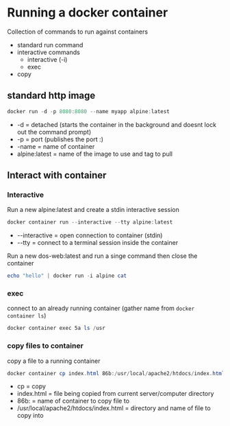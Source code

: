 # Running a docker container

Collection of commands to run against containers 

- standard run command
- interactive commands
  - interactive (-i)
  - exec
- copy

## standard http image

``` powershell
docker run -d -p 8080:8080 --name myapp alpine:latest
```

- -d = detached (starts the container in the background and doesnt lock out the command prompt)
- -p = port (publishes the port <computer port>:<container port>)
- -name = name of container
- alpine:latest = name of the image to use and tag to pull

## Interact with container

### Interactive

Run a new alpine:latest and create a stdin interactive session

``` powershell
docker container run --interactive --tty alpine:latest
```

- --interactive = open connection to container (stdin)
- --tty = connect to a terminal session inside the container

Run a new dos-web:latest and run a singe command then close the container

``` powershell
echo "hello" | docker run -i alpine cat
```

### exec

connect to an already running container (gather name from `docker container ls`)

``` powershell
docker container exec 5a ls /usr
```

### copy files to container

copy a file to a running container

``` powershell
docker container cp index.html 86b:/usr/local/apache2/htdocs/index.html
```

- cp = copy
- index.html = file being copied from current server/computer directory
- 86b: = name of container to copy file to
- /usr/local/apache2/htdocs/index.html = directory and name of file to copy into
